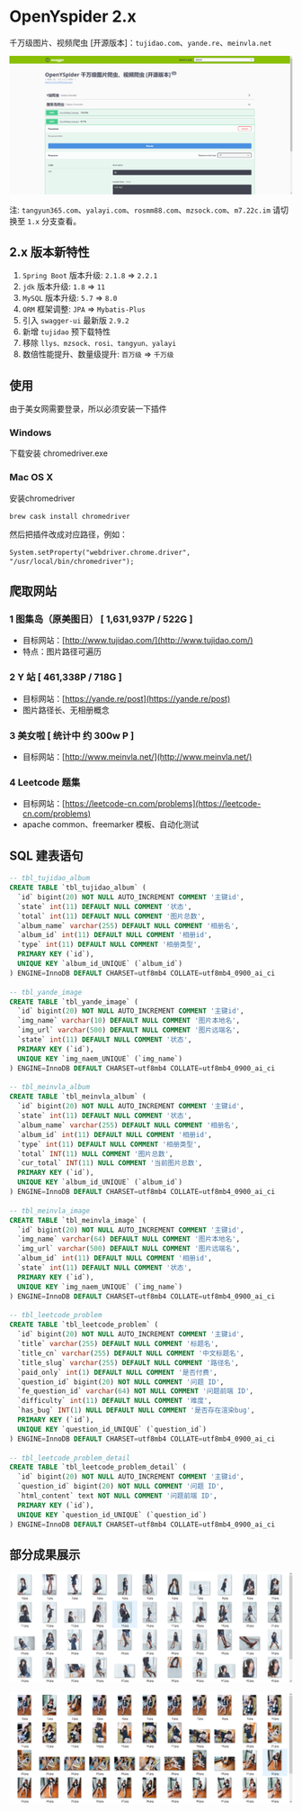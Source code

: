 # OpenYspider 2.x

千万级图片、视频爬虫 [开源版本]：`tujidao.com`、`yande.re`、`meinvla.net`

![](swagger-ui.png)

注: `tangyun365.com`、`yalayi.com`、`rosmm88.com`、`mzsock.com`、`m7.22c.im` 请切换至 `1.x` 分支查看。

## 2.x 版本新特性

1. `Spring Boot` 版本升级: `2.1.8` => `2.2.1`
2. `jdk` 版本升级: `1.8` => `11`
3. `MySQL` 版本升级: `5.7` => `8.0`
4. `ORM` 框架调整: `JPA` => `Mybatis-Plus`
5. 引入 `swagger-ui` 最新版 `2.9.2`
6. 新增 `tujidao` 预下载特性
7. 移除 `llys、mzsock、rosi、tangyun、yalayi`
8. 数倍性能提升、数量级提升: `百万级` => `千万级`

## 使用

由于美女网需要登录，所以必须安装一下插件

### Windows
 
下载安装 chromedriver.exe

### Mac OS X

安装chromedriver

```shell script
brew cask install chromedriver
```

然后把插件改成对应路径，例如：

```shell script
System.setProperty("webdriver.chrome.driver", "/usr/local/bin/chromedriver");
```

## 爬取网站

### 1 图集岛（原美图日） [ 1,631,937P / 522G ]

- 目标网站：[http://www.tujidao.com/](http://www.tujidao.com/)
- 特点：图片路径可遍历

### 2 Y 站 [ 461,338P / 718G ]

- 目标网站：[https://yande.re/post](https://yande.re/post)
- 图片路径长、无相册概念

### 3 美女啦 [ 统计中 约 300w P ]

- 目标网站：[http://www.meinvla.net/](http://www.meinvla.net/)

### 4 Leetcode 题集

- 目标网站：[https://leetcode-cn.com/problems](https://leetcode-cn.com/problems)
- apache common、freemarker 模板、自动化测试

## SQL 建表语句

```sql
-- tbl_tujidao_album
CREATE TABLE `tbl_tujidao_album` (
  `id` bigint(20) NOT NULL AUTO_INCREMENT COMMENT '主键id',
  `state` int(11) DEFAULT NULL COMMENT '状态',
  `total` int(11) DEFAULT NULL COMMENT '图片总数',
  `album_name` varchar(255) DEFAULT NULL COMMENT '相册名',
  `album_id` int(11) DEFAULT NULL COMMENT '相册id',
  `type` int(11) DEFAULT NULL COMMENT '相册类型',
  PRIMARY KEY (`id`),
  UNIQUE KEY `album_id_UNIQUE` (`album_id`)
) ENGINE=InnoDB DEFAULT CHARSET=utf8mb4 COLLATE=utf8mb4_0900_ai_ci

-- tbl_yande_image
CREATE TABLE `tbl_yande_image` (
  `id` bigint(20) NOT NULL AUTO_INCREMENT COMMENT '主键id',
  `img_name` varchar(10) DEFAULT NULL COMMENT '图片本地名',
  `img_url` varchar(500) DEFAULT NULL COMMENT '图片远端名',
  `state` int(11) DEFAULT NULL COMMENT '状态',
  PRIMARY KEY (`id`),
  UNIQUE KEY `img_naem_UNIQUE` (`img_name`)
) ENGINE=InnoDB DEFAULT CHARSET=utf8mb4 COLLATE=utf8mb4_0900_ai_ci

-- tbl_meinvla_album
CREATE TABLE `tbl_meinvla_album` (
  `id` bigint(20) NOT NULL AUTO_INCREMENT COMMENT '主键id',
  `state` int(11) DEFAULT NULL COMMENT '状态',
  `album_name` varchar(255) DEFAULT NULL COMMENT '相册名',
  `album_id` int(11) DEFAULT NULL COMMENT '相册id',
  `type` int(11) DEFAULT NULL COMMENT '相册类型',
  `total` INT(11) NULL COMMENT '图片总数',
  `cur_total` INT(11) NULL COMMENT '当前图片总数',
  PRIMARY KEY (`id`),
  UNIQUE KEY `album_id_UNIQUE` (`album_id`)
) ENGINE=InnoDB DEFAULT CHARSET=utf8mb4 COLLATE=utf8mb4_0900_ai_ci

-- tbl_meinvla_image
CREATE TABLE `tbl_meinvla_image` (
  `id` bigint(20) NOT NULL AUTO_INCREMENT COMMENT '主键id',
  `img_name` varchar(64) DEFAULT NULL COMMENT '图片本地名',
  `img_url` varchar(500) DEFAULT NULL COMMENT '图片远端名',
  `album_id` int(11) DEFAULT NULL COMMENT '相册id',
  `state` int(11) DEFAULT NULL COMMENT '状态',
  PRIMARY KEY (`id`),
  UNIQUE KEY `img_naem_UNIQUE` (`img_name`)
) ENGINE=InnoDB DEFAULT CHARSET=utf8mb4 COLLATE=utf8mb4_0900_ai_ci

-- tbl_leetcode_problem
CREATE TABLE `tbl_leetcode_problem` (
  `id` bigint(20) NOT NULL AUTO_INCREMENT COMMENT '主键id',
  `title` varchar(255) DEFAULT NULL COMMENT '标题名',
  `title_cn` varchar(255) DEFAULT NULL COMMENT '中文标题名',
  `title_slug` varchar(255) DEFAULT NULL COMMENT '路径名',
  `paid_only` int(1) DEFAULT NULL COMMENT '是否付费',
  `question_id` bigint(20) NOT NULL COMMENT '问题 ID',
  `fe_question_id` varchar(64) NOT NULL COMMENT '问题前端 ID',
  `difficulty` int(11) DEFAULT NULL COMMENT '难度',
  `has_bug` INT(1) NULL DEFAULT NULL COMMENT '是否存在渲染bug',
  PRIMARY KEY (`id`),
  UNIQUE KEY `question_id_UNIQUE` (`question_id`)
) ENGINE=InnoDB DEFAULT CHARSET=utf8mb4 COLLATE=utf8mb4_0900_ai_ci

-- tbl_leetcode_problem_detail
CREATE TABLE `tbl_leetcode_problem_detail` (
  `id` bigint(20) NOT NULL AUTO_INCREMENT COMMENT '主键id',
  `question_id` bigint(20) NOT NULL COMMENT '问题 ID',
  `html_content` text NOT NULL COMMENT '问题前端 ID',
  PRIMARY KEY (`id`),
  UNIQUE KEY `question_id_UNIQUE` (`question_id`)
) ENGINE=InnoDB DEFAULT CHARSET=utf8mb4 COLLATE=utf8mb4_0900_ai_ci
```

## 部分成果展示

![](result1.png)

![](result2.png)
